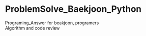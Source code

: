# ProblemSolve_Baekjoon_Python


Programing_Answer for beakjoon, programers <br>
Algorithm and code review

